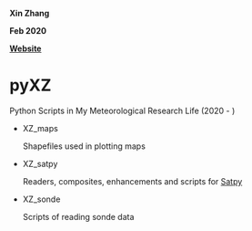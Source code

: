 **Xin Zhang**

**Feb 2020**

**[Website](https://dreambooker.site/)**

# pyXZ

Python Scripts in My Meteorological Research Life (2020 - )

- XZ_maps

  Shapefiles used in plotting maps

- XZ_satpy

  Readers, composites, enhancements and scripts for [Satpy](https://github.com/pytroll/satpy)

- XZ_sonde

  Scripts of reading sonde data